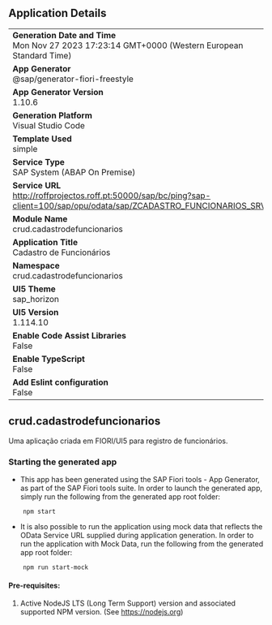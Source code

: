 ## Application Details
|               |
| ------------- |
|**Generation Date and Time**<br>Mon Nov 27 2023 17:23:14 GMT+0000 (Western European Standard Time)|
|**App Generator**<br>@sap/generator-fiori-freestyle|
|**App Generator Version**<br>1.10.6|
|**Generation Platform**<br>Visual Studio Code|
|**Template Used**<br>simple|
|**Service Type**<br>SAP System (ABAP On Premise)|
|**Service URL**<br>http://roffprojectos.roff.pt:50000/sap/bc/ping?sap-client=100/sap/opu/odata/sap/ZCADASTRO_FUNCIONARIOS_SRV_01
|**Module Name**<br>crud.cadastrodefuncionarios|
|**Application Title**<br>Cadastro de Funcionários|
|**Namespace**<br>crud.cadastrodefuncionarios|
|**UI5 Theme**<br>sap_horizon|
|**UI5 Version**<br>1.114.10|
|**Enable Code Assist Libraries**<br>False|
|**Enable TypeScript**<br>False|
|**Add Eslint configuration**<br>False|

## crud.cadastrodefuncionarios

Uma aplicação criada em FIORI/UI5 para registro de funcionários. 

### Starting the generated app

-   This app has been generated using the SAP Fiori tools - App Generator, as part of the SAP Fiori tools suite.  In order to launch the generated app, simply run the following from the generated app root folder:

```
    npm start
```

- It is also possible to run the application using mock data that reflects the OData Service URL supplied during application generation.  In order to run the application with Mock Data, run the following from the generated app root folder:

```
    npm run start-mock
```

#### Pre-requisites:

1. Active NodeJS LTS (Long Term Support) version and associated supported NPM version.  (See https://nodejs.org)


